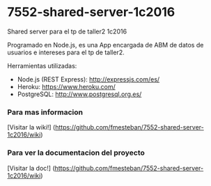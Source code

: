 # 7552-shared-server-1c2016
Shared server para el tp de taller2 1c2016

Programado en Node.js, es una App encargada de ABM de datos de usuarios e intereses para el tp de taller2.

Herramientas utilizadas:
- Node.js (REST Express): http://expressjs.com/es/
- Heroku: https://www.heroku.com/
- PostgreSQL: http://www.postgresql.org.es/

### Para mas informacion

[Visitar la wiki!] (https://github.com/fmesteban/7552-shared-server-1c2016/wiki)

### Para ver la documentacion del proyecto

[Visitar la doc!] (https://github.com/fmesteban/7552-shared-server-1c2016/wiki)
